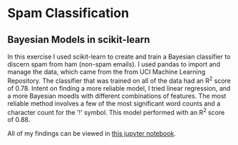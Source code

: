 # Spam Classification
## Bayesian Models in scikit-learn

In this exercise I used scikit-learn to create and train a Bayesian classifier to discern spam from ham (non-spam emails). I used pandas to import and manage the data, which came from the from UCI Machine Learning Repository. The classifier that was trained on all of the data had an R<sup>2</sup> score of 0.78. Intent on finding a more reliable model, I tried linear regression, and a more Bayesian moedls with different combinations of features. The most reliable method involves a few of the most significant word counts and a character count for the '!' symbol. This model performed with an R<sup>2</sup> score of 0.88.

All of my findings can be viewed in [this jupyter notebook](https://github.com/katjackson/spambase/blob/master/Spambase.ipynb).
